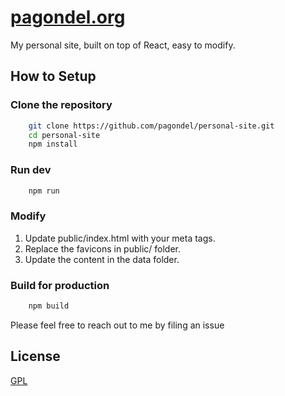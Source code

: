 # [pagondel.org](https://www.pagondel.org)

My personal site, built on top of React, easy to modify.

## How to Setup
### Clone the repository
```bash
    git clone https://github.com/pagondel/personal-site.git
    cd personal-site
    npm install
```

### Run dev

```bash
    npm run
```

### Modify
1. Update public/index.html with your meta tags.
2. Replace the favicons in public/ folder.
3. Update the content in the data folder.


### Build for production

```bash
    npm build
```

Please feel free to reach out to me by filing an issue

## License
[GPL](https://github.com/pagondel/personal-site/blob/master/LICENSE)
